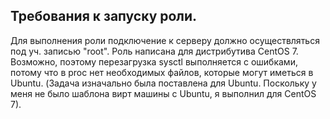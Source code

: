 Требования к запуску роли.
--------------------------
Для выполнения роли подключение к серверу должно осуществляться под уч. записью "root".
Роль написана для дистрибутива CentOS 7. Возможно, поэтому перезагрузка sysctl выполняется с ошибками, потому что в proc нет необходимых файлов, 
которые могут иметься в Ubuntu. (Задача изначально была поставлена для Ubuntu. Поскольку у меня не было шаблона вирт машины с Ubuntu,
я выполнил для CentOS 7).

